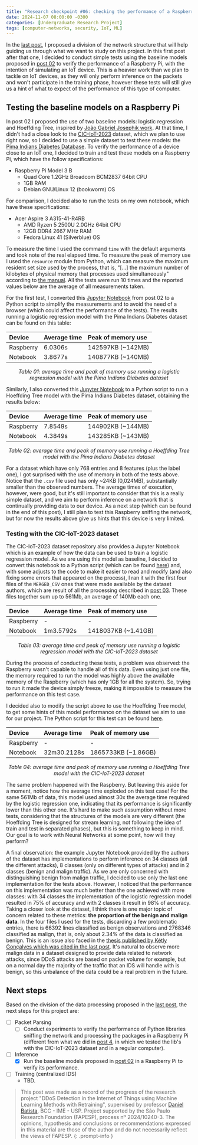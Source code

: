 ```yaml
---
title: "Research checkpoint #06: checking the performance of a Raspberry Pi handling ML models"
date: 2024-11-07 08:00:00 -0300
categories: [Undergraduate Research Project]
tags: [computer-networks, security, IoT, ML]
---
```


In the [last post](https://otavioolsilva.github.io/posts/research-05/), I proposed a division of the network structure that will help guiding us through what we want to study on this project. In this first post after that one, I decided to conduct simple tests using the baseline models proposed in [post 02](https://otavioolsilva.github.io/posts/research-02/) to verify the performance of a Raspberry Pi, with the intention of simulating an IoT device. This is a heavier work than we plan to tackle on IoT devices, as they will only perform inference on the packets and won't participate in the training phase, however these tests will still give us a hint of what to expect of the performance of this type of computer.

## Testing the baseline models on a Raspberry Pi

In post 02 I proposed the use of two baseline models: logistic regression and Hoeffding Tree, inspired by [João Gabriel Josephik work](https://www.researchgate.net/publication/376816789_Applying_Hoeffding_Tree_Algorithms_for_Effective_Stream_Learning_in_IoT_DDoS_Detection). At that time, I didn't had a close look to the [CIC-IoT-2023](https://www.unb.ca/cic/datasets/iotdataset-2023.html) dataset, which we plan to use right now, so I decided to use a simple dataset to test these models: the [Pima Indians Diabetes Database](https://www.kaggle.com/datasets/uciml/pima-indians-diabetes-database). To verify the performance of a device close to an IoT one, I decided to train and test these models on a Raspberry Pi, which have the follow specifications:

- Raspberry Pi Model 3 B
    * Quad Core 1.2GHz Broadcom BCM2837 64bit CPU
    * 1GB RAM
    * Debian GNU/Linux 12 (bookworm) OS

For comparison, I decided also to run the tests on my own notebook, which have these specifications:

- Acer Aspire 3 A315-41-R4RB
    * AMD Ryzen 5 2500U 2.0GHz 64bit CPU
    * 12GB DDR4 2667 MHz RAM
    * Fedora Linux 41 (Silverblue) OS

To measure the time I used the command `time` with the default arguments and took note of the real elapsed time. To measure the peak of memory use I used the `resource` module from Python, which can measure the maximum resident set size used by the process, that is, "[...] the maximum number of kilobytes of physical memory that processes used simultaneously" according to [the manual](https://www.gnu.org/software/libc/manual/html_node/Resource-Usage.html). All the tests were run 10 times and the reported values below are the average of all measurements taken.

For the first test, I converted this [Jupyter Notebook](https://github.com/otavioolsilva/ddos-detection-iot-SI/blob/main/studies-and-tests/baseline-ml-models/logistic-regression-tests.ipynb) from post 02 to a Python script to simplify the measurements and to avoid the need of a browser (which could affect the performance of the tests). The results running a logistic regression model with the Pima Indians Diabetes dataset can be found on this table:

| Device            | Average time     | Peak of memory use |
| :---------------- | :--------------- | :----------------- |
| Raspberry         | 6.0306s          | 142597KB (~142MB)  |
| Notebook          | 3.8677s          | 140877KB (~140MB)  |

<p style="text-align:center;"><i>Table 01: average time and peak of memory use running a logistic regression model with the Pima Indians Diabetes dataset</i></p>

Similarly, I also converted this [Jupyter Notebook](https://github.com/otavioolsilva/ddos-detection-iot-SI/blob/main/studies-and-tests/baseline-ml-models/hoeffding-tree-tests.ipynb) to a Python script to run a Hoeffding Tree model with the Pima Indians Diabetes dataset, obtaining the results below:

| Device            | Average time     | Peak of memory use |
| :---------------- | :--------------- | :----------------- |
| Raspberry         | 7.8549s          | 144902KB (~144MB)  |
| Notebook          | 4.3849s          | 143285KB (~143MB)  |

<p style="text-align:center;"><i>Table 02: average time and peak of memory use running a Hoeffding Tree model with the Pima Indians Diabetes dataset</i></p>

For a dataset which have only 768 entries and 8 features (plus the label one), I got surprised with the use of memory in both of the tests above. Notice that the `.csv` file used has only ~24KB (0,024MB), substantially smaller than the observed numbers. The average times of execution, however, were good, but it's still important to consider that this is a really simple dataset, and we aim to perform inference on a network that is continually providing data to our device. As a next step (which can be found in the end of this post), I still plan to test this Raspberry sniffing the network, but for now the results above give us hints that this device is very limited.

### Testing with the CIC-IoT-2023 dataset

The CIC-IoT-2023 dataset repository also provides a Jupyter Notebook which is an example of how the data can be used to train a logistic regression model. As we are using this model as baseline, I decided to convert this notebook to a Python script (which can be found [here](https://github.com/otavioolsilva/ddos-detection-iot-SI/blob/main/studies-and-tests/cic-tests/cic-example-lr.py)) and, with some adjusts to the code to make it easier to read and modify (and also fixing some errors that appeared on the process), I ran it with the first four files of the `MERGED_CSV` ones that were made available by the dataset authors, which are result of all the processing described in [post 03](https://otavioolsilva.github.io/posts/research-03/#looking-at-the-cic-iot-2023-dataset-scripts). These files together sum up to 561Mb, an average of 140Mb each one.

| Device            | Average time     | Peak of memory use  |
| :---------------- | :--------------- | :------------------ |
| Raspberry         | -                | -                   |
| Notebook          | 1m3.5792s        | 1418037KB (~1.41GB) |

<p style="text-align:center;"><i>Table 03: average time and peak of memory use running a logistic regression model with the CIC-IoT-2023 dataset</i></p>

During the process of conducting these tests, a problem was observed: the Raspberry wasn't capable to handle all of this data. Even using just one file, the memory required to run the model was highly above the available memory of the Raspberry (which has only 1GB for all the system). So, trying to run it made the device simply freeze, making it impossible to measure the performance on this test case.

I decided also to modify the script above to use the Hoeffding Tree model, to get some hints of this model performance on the dataset we aim to use for our project. The Python script for this test can be found [here](https://github.com/otavioolsilva/ddos-detection-iot-SI/blob/main/studies-and-tests/cic-tests/cic-example-ht.py).

| Device            | Average time     | Peak of memory use  |
| :---------------- | :--------------- | :------------------ |
| Raspberry         | -                | -                   |
| Notebook          | 32m30.2128s      | 1865733KB (~1.86GB) |

<p style="text-align:center;"><i>Table 04: average time and peak of memory use running a Hoeffding Tree model with the CIC-IoT-2023 dataset</i></p>

The same problem happened with the Raspberry. But leaving this aside for a moment, notice how the average time exploded on this test case! For the same 561Mb of data, this model used almost 30x the average time required by the logistic regression one, indicating that its performance is significantly lower than this other one. It's hard to make such assumption without more tests, considering that the structures of the models are very different (the Hoeffding Tree is designed for stream learning, not following the idea of train and test in separated phases), but this is something to keep in mind. Our goal is to work with Neural Networks at some point, how will they perform?

A final observation: the example Jupyter Notebook provided by the authors of the dataset has implementations to perform inference on 34 classes (all the different attacks), 8 classes (only on different types of attacks) and in 2 classes (benign and malign traffic). As we are only concerned with distinguishing benign from malign traffic, I decided to use only the last one implementation for the tests above. However, I noticed that the performance on this implementation was much better than the one achieved with more classes: with 34 classes the implementation of the logistic regression model resulted in 75% of accuracy and with 2 classes it result in 98% of accuracy. Taking a closer look at the dataset, I think there is one major topic of concern related to these metrics: **the proportion of the benign and malign data**. In the four files I used for the tests, discarding a few problematic entries, there is 66392 lines classified as benign observations and 2768346 classified as malign, that is, only about 2.34% of the data is classified as benign. This is an issue also faced in the [thesis published by Kétly Gonçalves which was cited in the last post](https://otavioolsilva.github.io/posts/research-05/#more-materials-studied). It's natural to observe more malign data in a dataset designed to provide data related to network attacks, since DDoS attacks are based on packet volume for example, but on a normal day the majority of the traffic that an IDS will handle with is benign, so this unbalance of the data could be a real problem in the future.

## Next steps

Based on the division of the data processing proposed in the [last post](https://otavioolsilva.github.io/posts/research-05/#considerations-about-the-network-structure), the next steps for this project are:

- [ ] Packet Parsing
	- [ ] Conduct experiments to verify the performance of Python libraries sniffing the network and processing the packages in a Raspberry Pi (different from what we did in [post 4](https://otavioolsilva.github.io/posts/research-04/), in which we tested the lib's with the CIC-IoT-2023 dataset and in a regular computer).
- [ ] Inference
	- [X] Run the baseline models proposed in [post 02](https://otavioolsilva.github.io/posts/research-02/) in a Raspberry Pi to verify its performance.
- [ ] Training (centralized IDS)
	- TBD.

> This post was made as a record of the progress of the research project "DDoS Detection in the Internet of Things using Machine Learning Methods with Retraining", supervised by professor [Daniel Batista](https://www.ime.usp.br/~batista/), BCC - IME - USP. Project supported by the São Paulo Research Foundation (FAPESP), process nº 2024/10240-3. The opinions, hypothesis and conclusions or recommendations expressed in this material are those of the author and do not necessarily reflect the views of FAPESP.
{: .prompt-info }

